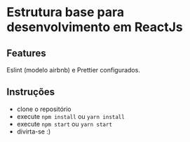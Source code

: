 # Estrutura base para desenvolvimento em ReactJs

## Features

Eslint (modelo airbnb) e Prettier configurados.

## Instruções

- clone o repositório
- execute `npm install` ou `yarn install`
- execute `npm start` ou `yarn start`
- divirta-se :)
